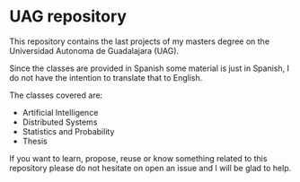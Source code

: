 # UAG repository

This repository contains the last projects of my masters degree on the
Universidad Autonoma de Guadalajara (UAG).

Since the classes are provided in Spanish some material is just in Spanish, I
do not have the intention to translate that to English.

The classes covered are:
- Artificial Intelligence
- Distributed Systems
- Statistics and Probability
- Thesis

If you want to learn, propose, reuse or know something related to this
repository please do not hesitate on open an issue and I will be glad to help.
